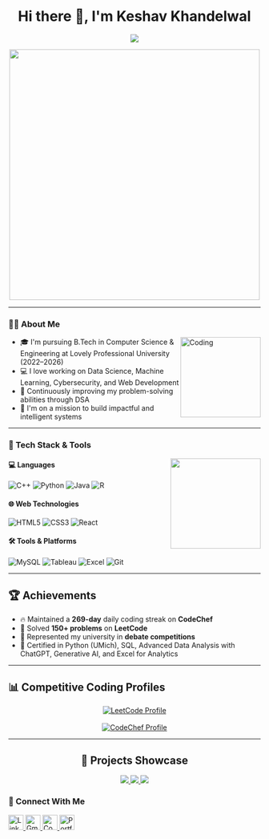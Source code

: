
<h1 align="center">Hi there 👋, I'm Keshav Khandelwal</h1>

<p align="center">
  <img src="https://readme-typing-svg.demolab.com/?lines=Competitive+Programmer;Full+Stack+Developer;Machine+Learning+Enthusiast;Data+Visualizer&center=true&width=500&height=50" />
</p>

<p align="center">
  <img src="https://cdn.dribbble.com/users/1162077/screenshots/3848914/programmer.gif" width="500" />
</p>

---

### 👨‍💻 About Me

<img align="right" alt="Coding" width="160" src="https://cdn.dribbble.com/users/730703/screenshots/6581243/avento.gif">

- 🎓 I'm pursuing B.Tech in Computer Science & Engineering at Lovely Professional University (2022–2026)
- 💻 I love working on Data Science, Machine Learning, Cybersecurity, and Web Development
- 🧠 Continuously improving my problem-solving abilities through DSA
- 🚀 I'm on a mission to build impactful and intelligent systems

---

### 🔧 Tech Stack & Tools

<img align="right" width="180" src="https://media.tenor.com/qJ5evVs-_uUAAAAC/coding.gif">

#### 💻 Languages
![C++](https://img.icons8.com/color/48/000000/c-plus-plus-logo.png)
![Python](https://img.icons8.com/color/48/000000/python.png)
![Java](https://img.icons8.com/color/48/000000/java-coffee-cup-logo.png)
![R](https://img.icons8.com/external-becris-flat-becris/48/000000/external-r-data-science-becris-flat-becris.png)

#### 🌐 Web Technologies
![HTML5](https://img.icons8.com/color/48/000000/html-5--v1.png)
![CSS3](https://img.icons8.com/color/48/000000/css3.png)
![React](https://img.icons8.com/officel/48/000000/react.png)

#### 🛠 Tools & Platforms
![MySQL](https://img.icons8.com/fluency/48/000000/mysql-logo.png)
![Tableau](https://img.icons8.com/color/48/000000/tableau-software.png)
![Excel](https://img.icons8.com/office/40/000000/ms-excel.png)
![Git](https://img.icons8.com/color/48/000000/git.png)

---

## 🏆 Achievements

- 🔥 Maintained a **269-day** daily coding streak on **CodeChef**
- 🧠 Solved **150+ problems** on **LeetCode**
- 🥇 Represented my university in **debate competitions**
- 📜 Certified in Python (UMich), SQL, Advanced Data Analysis with ChatGPT, Generative AI, and Excel for Analytics

---

## 📊 Competitive Coding Profiles

<p align="center">
  <a href="https://leetcode.com/u/keshavkhandelwal/">
    <img src="https://leetcard.jacoblin.cool/keshavkhandelwal?ext=activity" alt="LeetCode Profile" />
  </a>
  <br><br>
  <a href="https://www.codechef.com/users/keshavkk322">
    <img src="https://cp-logo.vercel.app/codechef/keshavkk322" alt="CodeChef Profile" />
  </a>
</p>

---

<h2 align="center">🚀 Projects Showcase</h2>

<p align="center">
  <a href="https://github.com/keshav-khandelwal/Wine-Data-Analysis-ML">
    <img src="https://github-readme-stats.vercel.app/api/pin/?username=keshav-khandelwal&repo=Wine-Data-Analysis-ML&theme=radical" />
  </a>
  <a href="https://github.com/keshav-khandelwal/covid19-vaccination-dashboard">
    <img src="https://github-readme-stats.vercel.app/api/pin/?username=keshav-khandelwal&repo=covid19-vaccination-dashboard&theme=tokyonight" />
  </a>
  <a href="https://github.com/keshav-khandelwal/Helping-Hands">
    <img src="https://github-readme-stats.vercel.app/api/pin/?username=keshav-khandelwal&repo=Helping-Hands&theme=highcontrast" />
  </a>
</p>

### 🤝 Connect With Me

<p>
  <a href="https://www.linkedin.com/in/keshav-khandelwal-kk/">
    <img src="https://img.icons8.com/color/48/linkedin.png" height="30" alt="LinkedIn"/>
  </a>
  <a href="mailto:keshavkhandelwal.jwr@gmail.com">
    <img src="https://img.icons8.com/color/48/gmail--v1.png" height="30" alt="Gmail"/>
  </a>
  <a href="https://www.codechef.com/users/keshavkk322">
    <img src="https://img.icons8.com/windows/48/codechef.png" height="30" alt="CodeChef"/>
  </a>
  <a href="https://keshav-khandelwal.github.io/KESHAV_PORTFOLIO/">
    <img src="https://img.icons8.com/color/48/domain.png" height="30" alt="Portfolio"/>
  </a>
</p>
